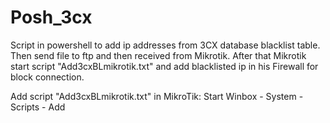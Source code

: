 # Posh_3cx
 
Script in powershell to add ip addresses from 3CX database blacklist table. Then send file to ftp and then received from Mikrotik. 
After that Mikrotik start script "Add3cxBLmikrotik.txt" and add blacklisted ip in his Firewall for block connection.


Add script "Add3cxBLmikrotik.txt" in MikroTik:
Start Winbox - System - Scripts - Add
